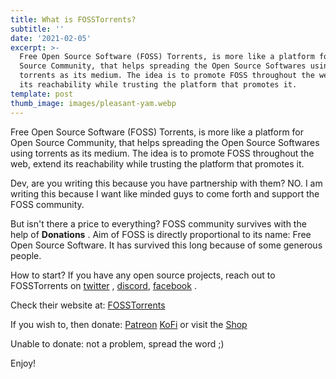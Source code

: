 ```yaml
---
title: What is FOSSTorrents?
subtitle: ''
date: '2021-02-05'
excerpt: >-
  Free Open Source Software (FOSS) Torrents, is more like a platform for Open
  Source Community, that helps spreading the Open Source Softwares using
  torrents as its medium. The idea is to promote FOSS throughout the web, extend
  its reachability while trusting the platform that promotes it.
template: post
thumb_image: images/pleasant-yam.webp
---
```

Free Open Source Software (FOSS) Torrents, is more like a platform for Open Source Community, that helps spreading the Open Source Softwares using torrents as its medium. The idea is to promote FOSS throughout the web, extend its reachability while trusting the platform that promotes it.

Dev, are you writing this because you have partnership with them? NO. I am writing this because I want like minded guys to come forth and support the FOSS community.

But isn't there a price to everything? FOSS community survives with the help of **Donations** . Aim of FOSS is directly proportional to its name: Free Open Source Software. It has survived this long because of some generous people.

How to start? If you have any open source projects, reach out to FOSSTorrents on [twitter](https://twitter.com/FossTorrents) , [discord](https://discord.com/invite/XCghTpd), [facebook](https://www.facebook.com/FossTorrent/) .

Check their website at: [FOSSTorrents](https://fosstorrents.com/)

If you wish to, then donate: [Patreon](https://www.patreon.com/fosstorrents) [KoFi](https://ko-fi.com/fosstorrents) or visit the [Shop](https://www.redbubble.com/people/crimson-art/shop?asc=u)

Unable to donate: not a problem, spread the word ;)

Enjoy!
